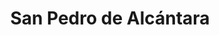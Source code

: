 ---
title: San Pedro de Alcántara
url: /san-pedro-de-alcantara/
latitude: 36.48
longitude: -4.995
---
